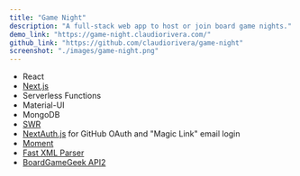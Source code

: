 ```yaml
---
title: "Game Night"
description: "A full-stack web app to host or join board game nights."
demo_link: "https://game-night.claudiorivera.com/"
github_link: "https://github.com/claudiorivera/game-night"
screenshot: "./images/game-night.png"
---
```


- React
- [Next.js](https://nextjs.org)
- Serverless Functions
- Material-UI
- MongoDB
- [SWR](https://swr.vercel.app)
- [NextAuth.js](https://next-auth.js.org) for GitHub OAuth and "Magic Link" email login
- [Moment](https://momentjs.com)
- [Fast XML Parser](https://github.com/NaturalIntelligence/fast-xml-parser)
- [BoardGameGeek API2](https://boardgamegeek.com/wiki/page/BGG_XML_API2)
